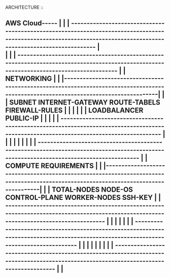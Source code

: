 ARCHITECTURE ::

AWS Cloud-----
            |
            |
            |
-----------------------------------------------------------------------------------------------------------------------------------------------------------------      |      
|
|
|    --------------------------------------------------------------------------------------------------------------------------------------
|    |                                                           NETWORKING                                                               |
|    |------------------------------------------------------------------------------------------------------------------------------------|
|    |   SUBNET                 INTERNET-GATEWAY                 ROUTE-TABELS                 FIREWALL-RULES                              |
|    |                                                                                                                                    |
|    |   LOADBALANCER         PUBLIC-IP                                                                                                   |
|    |                                                                                                                                    |
|    --------------------------------------------------------------------------------------------------------------------------------------
|            |
|            |
|            |
|            |
|     --------------------------------------------------------------------------------------------------------------------------------------
|     |                                                      COMPUTE REQUIREMENTS                                                          |
|     |------------------------------------------------------------------------------------------------------------------------------------|
|     |   TOTAL-NODES                 NODE-OS                 CONTROL-PLANE                 WORKER-NODES                 SSH-KEY           |
|     --------------------------------------------------------------------------------------------------------------------------------------
|           |
|           |
|           |
|     -------------------------------------------------------------------------------------------------------------------------------------- 
|     |
|     |
|     |
|     |
|     --------------------------------------------------------------------------------------------------------------------------------------
|
|
-----------------------------------------------------------------------------------------------------------------------------------------------------------------

    